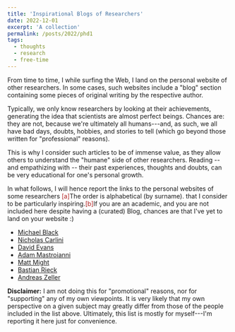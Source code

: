 ```yaml
---
title: 'Inspirational Blogs of Researchers'
date: 2022-12-01
excerpt: 'A collection'
permalink: /posts/2022/phd1
tags:
  - thoughts
  - research
  - free-time
---
```


From time to time, I while surfing the Web, I land on the personal website of other researchers. In some cases, such websites include a "blog" section containing some pieces of original writing by the respective author. 

Typically, we only know researchers by looking at their achievements, generating the idea that scientists are almost perfect beings. Chances are: they are not, because we're ultimately all humans---and, as such, we all have bad days, doubts, hobbies, and stories to tell (which go beyond those written for "professional" reasons).

This is why I consider such articles to be of immense value, as they allow others to understand the "humane" side of other researchers. Reading -- and empathizing with -- their past experiences, thoughts and doubts, can be very educational for one's personal growth.

In what follows, I will hence report the links to the personal websites of some researchers <span class="footnote"><a style="color:firebrick">[a]</a><span class="footnote_content">The order is alphabetical (by surname).</span></span> that I consider to be particularly inspiring.<span class="footnote"><a style="color:firebrick">[b]</a><span class="footnote_content">If you are an academic, and you are not included here despite having a (curated) Blog, chances are that I've yet to land on your website :)</span></span>


* [Michael Black](https://ps.is.mpg.de/~black)
* [Nicholas Carlini](https://nicholas.carlini.com/)
* [David Evans](https://www.cs.virginia.edu/~evans/)
* [Adam Mastroianni](https://substack.com/profile/69354522-adam-mastroianni)
* [Matt Might](https://matt.might.net/articles/)
* [Bastian Rieck](https://bastian.rieck.me/blog/)
* [Andreas Zeller](https://andreas-zeller.info/Blog.html)


**Disclaimer:** I am not doing this for "promotional" reasons, nor for "supporting" any of my own viewpoints. It is very likely that my own perspective on a given subject may greatly differ from those of the people included in the list above. Ultimately, this list is mostly for myself---I'm reporting it here just for convenience.

